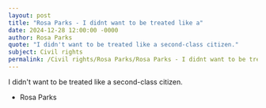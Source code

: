 ```yaml
---
layout: post
title: "Rosa Parks - I didnt want to be treated like a"
date: 2024-12-28 12:00:00 -0000
author: Rosa Parks
quote: "I didn't want to be treated like a second-class citizen."
subject: Civil rights
permalink: /Civil rights/Rosa Parks/Rosa Parks - I didnt want to be treated like a
---
```


I didn't want to be treated like a second-class citizen.

- Rosa Parks
